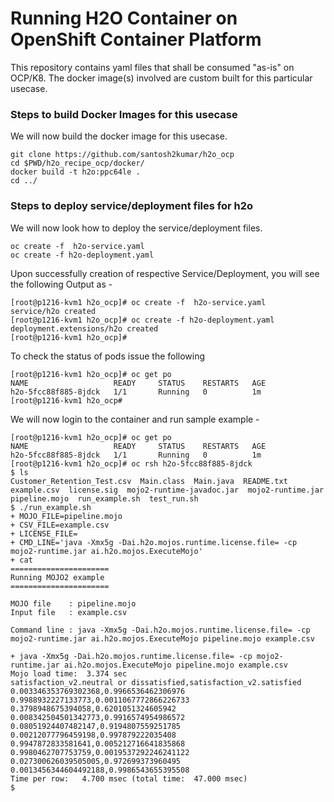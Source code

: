 # Running H2O Container on OpenShift Container Platform

This repository contains yaml files that shall be consumed "as-is" on OCP/K8.
The docker image(s) involved are custom built for this particular usecase.

### Steps to build Docker Images for this usecase

We will now build the docker image for this usecase.

```
git clone https://github.com/santosh2kumar/h2o_ocp
cd $PWD/h2o_recipe_ocp/docker/
docker build -t h2o:ppc64le .
cd ../
```

### Steps to deploy service/deployment files for h2o

We will now look how to deploy the service/deployment files.

```
oc create -f  h2o-service.yaml
oc create -f h2o-deployment.yaml
```

Upon successfully creation of respective Service/Deployment, you will see the following Output as -

```
[root@p1216-kvm1 h2o_ocp]# oc create -f  h2o-service.yaml
service/h2o created
[root@p1216-kvm1 h2o_ocp]# oc create -f h2o-deployment.yaml 
deployment.extensions/h2o created
[root@p1216-kvm1 h2o_ocp]#
```

To check the status of pods issue the following
```
[root@p1216-kvm1 h2o_ocp]# oc get po
NAME                   READY     STATUS    RESTARTS   AGE
h2o-5fcc88f885-8jdck   1/1       Running   0          1m
[root@p1216-kvm1 h2o_ocp# 
```

We will now login to the container and run sample example -

```
[root@p1216-kvm1 h2o_ocp]# oc get po
NAME                   READY     STATUS    RESTARTS   AGE
h2o-5fcc88f885-8jdck   1/1       Running   0          1m
[root@p1216-kvm1 h2o_ocp]# oc rsh h2o-5fcc88f885-8jdck
$ ls   	
Customer_Retention_Test.csv  Main.class  Main.java  README.txt	example.csv  license.sig  mojo2-runtime-javadoc.jar  mojo2-runtime.jar	pipeline.mojo  run_example.sh  test_run.sh
$ ./run_example.sh
+ MOJO_FILE=pipeline.mojo
+ CSV_FILE=example.csv
+ LICENSE_FILE=
+ CMD_LINE='java -Xmx5g -Dai.h2o.mojos.runtime.license.file= -cp mojo2-runtime.jar ai.h2o.mojos.ExecuteMojo'
+ cat
======================
Running MOJO2 example
======================

MOJO file    : pipeline.mojo
Input file   : example.csv

Command line : java -Xmx5g -Dai.h2o.mojos.runtime.license.file= -cp mojo2-runtime.jar ai.h2o.mojos.ExecuteMojo pipeline.mojo example.csv

+ java -Xmx5g -Dai.h2o.mojos.runtime.license.file= -cp mojo2-runtime.jar ai.h2o.mojos.ExecuteMojo pipeline.mojo example.csv
Mojo load time:  3.374 sec
satisfaction_v2.neutral or dissatisfied,satisfaction_v2.satisfied
0.003346353769302368,0.9966536462306976
0.9988932227133773,0.0011067772866226733
0.3798948675394058,0.6201051324605942
0.008342504501342773,0.9916574954986572
0.08051924407482147,0.9194807559251785
0.00212077796459198,0.997879222035408
0.9947872833581641,0.005212716641835868
0.9980462707753759,0.0019537292246241122
0.027300626039505005,0.972699373960495
0.0013456344604492188,0.9986543655395508
Time per row:   4.700 msec (total time:  47.000 msec)
$ 

```

